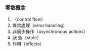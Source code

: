 
### 零散概念
1. （control flow）
2. 異常處理（error	handling）
3. 非同步操作（asynchronous	actions）
4. 狀 態（state）
5. 作用（effects）
